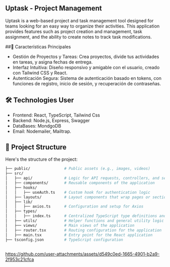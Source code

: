 ## Uptask - Project Management

Uptask is a web-based project and task management tool designed for teams looking for an easy way to organize their activities. This application provides features such as project creation and management, task assignment, and the ability to create notes to track task modifications.

##🚀 Características Principales
- Gestión de Proyectos y Tareas: Crea proyectos, divide tus actividades en tareas, y asigna fechas de entrega.
- Interfaz Intuitiva: Diseño responsivo y amigable con el usuario, creado con Tailwind CSS y React.
- Autenticación Segura: Sistema de autenticación basado en tokens, con funciones de registro, inicio de sesión, y recuperación de contraseñas.

## 🛠️ Technologies User
- Frontend: React, TypeScript, Tailwind Css
- Backend: Node.js, Express, Swagger
- DataBases: MondgoDB
- Email: Nodemailer, Mailtrap.

## 📂 Project Structure

Here's the structure of the project:

```bash
├── public/               # Public assets (e.g., images, videos)
├── src/
│   ├── api/              # Logic for API requests, controllers, and services
│   ├── components/       # Reusable components of the application
│   ├── hooks/            
│   │   ├── useAuth.ts    # Custom hook for authentication logic
│   ├── layouts/          # Layout components that wrap pages or sections of the app
│   ├── lib/              
│   │   ├── axios.ts      # Configuration and setup for Axios
│   ├── types/            
│   │   ├── index.ts      # Centralized TypeScript type definitions and exports
│   ├── utils/            # Helper functions and general utility logic
│   ├── views/            # Main views of the application
│   ├── router.tsx        # Routing configuration for the application
│   ├── main.tsx          # Entry point for the React application
├── tsconfig.json         # TypeScript configuration
    
```
 
https://github.com/user-attachments/assets/d549c0ed-1665-4901-b2a9-2f953c21cfca


